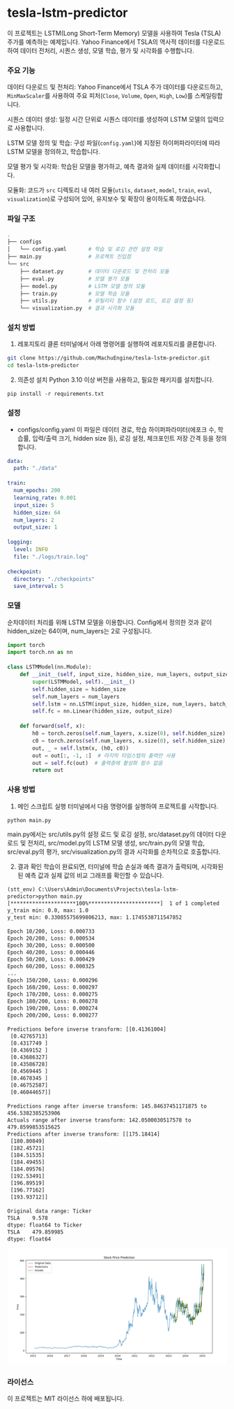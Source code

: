# tesla-lstm-predictor
이 프로젝트는 LSTM(Long Short-Term Memory) 모델을 사용하여 Tesla (TSLA) 주가를 예측하는 예제입니다. Yahoo Finance에서 TSLA의 역사적 데이터를 다운로드하여 데이터 전처리, 시퀀스 생성, 모델 학습, 평가 및 시각화를 수행합니다.

### 주요 기능
데이터 다운로드 및 전처리:
Yahoo Finance에서 TSLA 주가 데이터를 다운로드하고, `MinMaxScaler`를 사용하여 주요 피처(`Close`, `Volume`, `Open`, `High`, `Low`)를 스케일링합니다.

시퀀스 데이터 생성:
일정 시간 단위로 시퀀스 데이터를 생성하여 LSTM 모델의 입력으로 사용합니다.

LSTM 모델 정의 및 학습:
구성 파일(`config.yaml`)에 지정된 하이퍼파라미터에 따라 LSTM 모델을 정의하고, 학습합니다.

모델 평가 및 시각화:
학습된 모델을 평가하고, 예측 결과와 실제 데이터를 시각화합니다.

모듈화:
코드가 `src` 디렉토리 내 여러 모듈(`utils`, `dataset`, `model`, `train`, `eval`, `visualization`)로 구성되어 있어, 유지보수 및 확장이 용이하도록 하였습니다. 


### 파일 구조
```bash
.
├── configs
│   └── config.yaml       # 학습 및 로깅 관련 설정 파일
├── main.py               # 프로젝트 진입점
└── src
    ├── dataset.py        # 데이터 다운로드 및 전처리 모듈
    ├── eval.py           # 모델 평가 모듈
    ├── model.py          # LSTM 모델 정의 모듈
    ├── train.py          # 모델 학습 모듈
    ├── utils.py          # 유틸리티 함수 (설정 로드, 로깅 설정 등)
    └── visualization.py  # 결과 시각화 모듈

```

### 설치 방법
1. 레포지토리 클론
터미널에서 아래 명령어를 실행하여 레포지토리를 클론합니다.

```bash
git clone https://github.com/MachuEngine/tesla-lstm-predictor.git
cd tesla-lstm-predictor
```

2. 의존성 설치
Python 3.10 이상 버전을 사용하고, 필요한 패키지를 설치합니다.
```
pip install -r requirements.txt

```

### 설정
* configs/config.yaml
이 파일은 데이터 경로, 학습 하이퍼파라미터(에포크 수, 학습률, 입력/출력 크기, hidden size 등), 로깅 설정, 체크포인트 저장 간격 등을 정의합니다.

```yaml
data:
  path: "./data"

train:
  num_epochs: 200
  learning_rate: 0.001
  input_size: 5
  hidden_size: 64
  num_layers: 2
  output_size: 1

logging:
  level: INFO
  file: "./logs/train.log"

checkpoint:
  directory: "./checkpoints"
  save_interval: 5
```

### 모델
순차데이터 처리를 위해 LSTM 모델을 이용합니다. Config에서 정의한 것과 같이 hidden_size는 64이며, num_layers는 2로 구성됩니다.
```py
import torch
import torch.nn as nn

class LSTMModel(nn.Module):
    def __init__(self, input_size, hidden_size, num_layers, output_size, dropout=0.2):
        super(LSTMModel, self).__init__()
        self.hidden_size = hidden_size
        self.num_layers = num_layers
        self.lstm = nn.LSTM(input_size, hidden_size, num_layers, batch_first=True, dropout=dropout)
        self.fc = nn.Linear(hidden_size, output_size)

    def forward(self, x):
        h0 = torch.zeros(self.num_layers, x.size(0), self.hidden_size).to(x.device)
        c0 = torch.zeros(self.num_layers, x.size(0), self.hidden_size).to(x.device)
        out, _ = self.lstm(x, (h0, c0))
        out = out[:, -1, :]  # 마지막 타임스텝의 출력만 사용
        out = self.fc(out)  # 출력층에 활성화 함수 없음
        return out
```

### 사용 방법

1. 메인 스크립트 실행
터미널에서 다음 명령어를 실행하여 프로젝트를 시작합니다.

```bash
python main.py
```
main.py에서는 src/utils.py의 설정 로드 및 로깅 설정,
src/dataset.py의 데이터 다운로드 및 전처리,
src/model.py의 LSTM 모델 생성,
src/train.py의 모델 학습,
src/eval.py의 평가,
src/visualization.py의 결과 시각화를 순차적으로 호출합니다.

2. 결과 확인
학습이 완료되면, 터미널에 학습 손실과 예측 결과가 출력되며, 시각화된된 예측 값과 실제 값의 비교 그래프를 확인할 수 있습니다.

```
(stt_env) C:\Users\Admin\Documents\Projects\tesla-lstm-predictor>python main.py
[*********************100%***********************]  1 of 1 completed
y_train min: 0.0, max: 1.0
y_test min: 0.33085575699806213, max: 1.1745538711547852

Epoch 10/200, Loss: 0.000733
Epoch 20/200, Loss: 0.000534
Epoch 30/200, Loss: 0.000500
Epoch 40/200, Loss: 0.000446
Epoch 50/200, Loss: 0.000429
Epoch 60/200, Loss: 0.000325
...
Epoch 150/200, Loss: 0.000296
Epoch 160/200, Loss: 0.000297
Epoch 170/200, Loss: 0.000275
Epoch 180/200, Loss: 0.000278
Epoch 190/200, Loss: 0.000274
Epoch 200/200, Loss: 0.000277

Predictions before inverse transform: [[0.41361004]
 [0.42765713]
 [0.4317749 ]
 [0.4369152 ]
 [0.43686327]
 [0.43586728]
 [0.4569445 ]
 [0.4678345 ]
 [0.46752587]
 [0.46044657]]

Predictions range after inverse transform: 145.84637451171875 to 456.5382385253906
Actuals range after inverse transform: 142.0500030517578 to 479.8599853515625
Predictions after inverse transform: [[175.18414]
 [180.80849]
 [182.45721]
 [184.51535]
 [184.49455]
 [184.09576]
 [192.53491]
 [196.89519]
 [196.77162]
 [193.93712]]

Original data range: Ticker
TSLA    9.578
dtype: float64 to Ticker
TSLA    479.859985
dtype: float64
```
![alt text](./outputs/result.png)

### 라이선스
이 프로젝트는 MIT 라이선스 하에 배포됩니다.